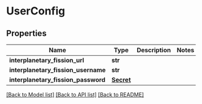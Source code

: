 # UserConfig

## Properties
Name | Type | Description | Notes
------------ | ------------- | ------------- | -------------
**interplanetary_fission_url** | **str** |  | 
**interplanetary_fission_username** | **str** |  | 
**interplanetary_fission_password** | [**Secret**](Secret.md) |  | 

[[Back to Model list]](../README.md#documentation-for-models) [[Back to API list]](../README.md#documentation-for-api-endpoints) [[Back to README]](../README.md)


